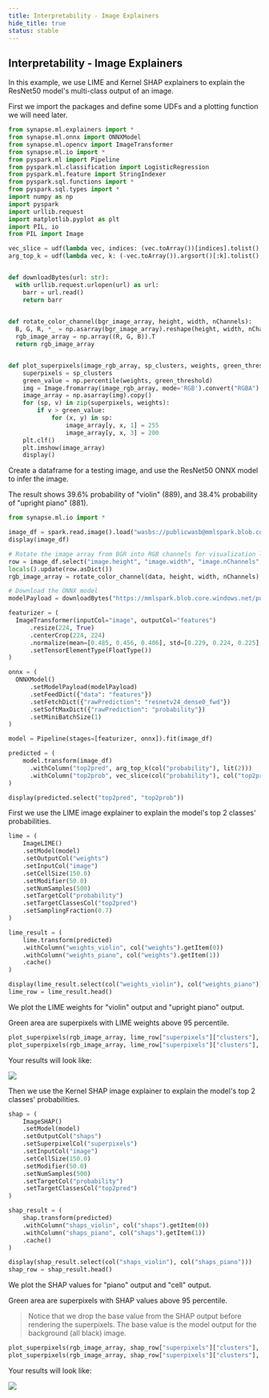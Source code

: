 ```yaml
---
title: Interpretability - Image Explainers
hide_title: true
status: stable
---
```

## Interpretability - Image Explainers

In this example, we use LIME and Kernel SHAP explainers to explain the ResNet50 model's multi-class output of an image.

First we import the packages and define some UDFs and a plotting function we will need later.


```python
from synapse.ml.explainers import *
from synapse.ml.onnx import ONNXModel
from synapse.ml.opencv import ImageTransformer
from synapse.ml.io import *
from pyspark.ml import Pipeline
from pyspark.ml.classification import LogisticRegression
from pyspark.ml.feature import StringIndexer
from pyspark.sql.functions import *
from pyspark.sql.types import *
import numpy as np
import pyspark
import urllib.request
import matplotlib.pyplot as plt
import PIL, io
from PIL import Image

vec_slice = udf(lambda vec, indices: (vec.toArray())[indices].tolist(), ArrayType(FloatType()))
arg_top_k = udf(lambda vec, k: (-vec.toArray()).argsort()[:k].tolist(), ArrayType(IntegerType()))


def downloadBytes(url: str):
  with urllib.request.urlopen(url) as url:
    barr = url.read()
    return barr

  
def rotate_color_channel(bgr_image_array, height, width, nChannels):
  B, G, R, *_ = np.asarray(bgr_image_array).reshape(height, width, nChannels).T
  rgb_image_array = np.array((R, G, B)).T
  return rgb_image_array


def plot_superpixels(image_rgb_array, sp_clusters, weights, green_threshold=99):
    superpixels = sp_clusters
    green_value = np.percentile(weights, green_threshold)
    img = Image.fromarray(image_rgb_array, mode='RGB').convert("RGBA")
    image_array = np.asarray(img).copy()
    for (sp, v) in zip(superpixels, weights):
        if v > green_value:
            for (x, y) in sp:
                image_array[y, x, 1] = 255
                image_array[y, x, 3] = 200
    plt.clf()
    plt.imshow(image_array)
    display()
```

Create a dataframe for a testing image, and use the ResNet50 ONNX model to infer the image.

The result shows 39.6% probability of "violin" (889), and 38.4% probability of "upright piano" (881).


```python
from synapse.ml.io import *

image_df = spark.read.image().load("wasbs://publicwasb@mmlspark.blob.core.windows.net/explainers/images/david-lusvardi-dWcUncxocQY-unsplash.jpg")
display(image_df)

# Rotate the image array from BGR into RGB channels for visualization later.
row = image_df.select("image.height", "image.width", "image.nChannels", "image.data").head()
locals().update(row.asDict())
rgb_image_array = rotate_color_channel(data, height, width, nChannels)

# Download the ONNX model
modelPayload = downloadBytes("https://mmlspark.blob.core.windows.net/publicwasb/ONNXModels/resnet50-v2-7.onnx")

featurizer = (
  ImageTransformer(inputCol="image", outputCol="features")
      .resize(224, True)
      .centerCrop(224, 224)
      .normalize(mean=[0.485, 0.456, 0.406], std=[0.229, 0.224, 0.225], color_scale_factor = 1/255)
      .setTensorElementType(FloatType())
)

onnx = (
  ONNXModel()
      .setModelPayload(modelPayload)
      .setFeedDict({"data": "features"})
      .setFetchDict({"rawPrediction": "resnetv24_dense0_fwd"})
      .setSoftMaxDict({"rawPrediction": "probability"})
      .setMiniBatchSize(1)
)

model = Pipeline(stages=[featurizer, onnx]).fit(image_df)
```


```python
predicted = (
    model.transform(image_df)
      .withColumn("top2pred", arg_top_k(col("probability"), lit(2)))
      .withColumn("top2prob", vec_slice(col("probability"), col("top2pred")))
)

display(predicted.select("top2pred", "top2prob"))
```

First we use the LIME image explainer to explain the model's top 2 classes' probabilities.


```python
lime = (
    ImageLIME()
    .setModel(model)
    .setOutputCol("weights")
    .setInputCol("image")
    .setCellSize(150.0)
    .setModifier(50.0)
    .setNumSamples(500)
    .setTargetCol("probability")
    .setTargetClassesCol("top2pred")
    .setSamplingFraction(0.7)
)

lime_result = (
    lime.transform(predicted)
    .withColumn("weights_violin", col("weights").getItem(0))
    .withColumn("weights_piano", col("weights").getItem(1))
    .cache()
)

display(lime_result.select(col("weights_violin"), col("weights_piano")))
lime_row = lime_result.head()
```

We plot the LIME weights for "violin" output and "upright piano" output.

Green area are superpixels with LIME weights above 95 percentile.


```python
plot_superpixels(rgb_image_array, lime_row["superpixels"]["clusters"], list(lime_row["weights_violin"]), 95)
plot_superpixels(rgb_image_array, lime_row["superpixels"]["clusters"], list(lime_row["weights_piano"]), 95)
```

Your results will look like:

<img src="https://mmlspark.blob.core.windows.net/graphics/explainers/image-lime-20210811.png"/>

Then we use the Kernel SHAP image explainer to explain the model's top 2 classes' probabilities.


```python
shap = (
    ImageSHAP()
    .setModel(model)
    .setOutputCol("shaps")
    .setSuperpixelCol("superpixels")
    .setInputCol("image")
    .setCellSize(150.0)
    .setModifier(50.0)
    .setNumSamples(500)
    .setTargetCol("probability")
    .setTargetClassesCol("top2pred")
)

shap_result = (
    shap.transform(predicted)
    .withColumn("shaps_violin", col("shaps").getItem(0))
    .withColumn("shaps_piano", col("shaps").getItem(1))
    .cache()
)

display(shap_result.select(col("shaps_violin"), col("shaps_piano")))
shap_row = shap_result.head()
```

We plot the SHAP values for "piano" output and "cell" output.

Green area are superpixels with SHAP values above 95 percentile.

> Notice that we drop the base value from the SHAP output before rendering the superpixels. The base value is the model output for the background (all black) image.


```python
plot_superpixels(rgb_image_array, shap_row["superpixels"]["clusters"], list(shap_row["shaps_violin"][1:]), 95)
plot_superpixels(rgb_image_array, shap_row["superpixels"]["clusters"], list(shap_row["shaps_piano"][1:]), 95)
```

Your results will look like:

<img src="https://mmlspark.blob.core.windows.net/graphics/explainers/image-shap-20210811.png"/>
